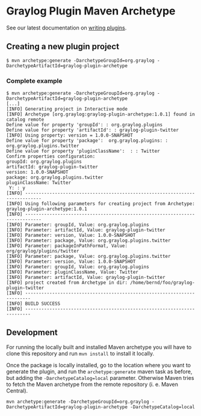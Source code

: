 Graylog Plugin Maven Archetype
==============================

See our latest documentation on [writing plugins](http://docs.graylog.org/en/latest/pages/plugins.html).

## Creating a new plugin project

```
$ mvn archetype:generate -DarchetypeGroupId=org.graylog -DarchetypeArtifactId=graylog-plugin-archetype
```

### Complete example

```
$ mvn archetype:generate -DarchetypeGroupId=org.graylog -DarchetypeArtifactId=graylog-plugin-archetype
[...]
[INFO] Generating project in Interactive mode
[INFO] Archetype [org.graylog:graylog-plugin-archetype:1.0.1] found in catalog remote
Define value for property 'groupId': : org.graylog.plugins
Define value for property 'artifactId': : graylog-plugin-twitter
[INFO] Using property: version = 1.0.0-SNAPSHOT
Define value for property 'package':  org.graylog.plugins: : org.graylog.plugins.twitter
Define value for property 'pluginClassName':  : : Twitter
Confirm properties configuration:
groupId: org.graylog.plugins
artifactId: graylog-plugin-twitter
version: 1.0.0-SNAPSHOT
package: org.graylog.plugins.twitter
pluginClassName: Twitter
 Y: : y
[INFO] ----------------------------------------------------------------------------
[INFO] Using following parameters for creating project from Archetype: graylog-plugin-archetype:1.0.1
[INFO] ----------------------------------------------------------------------------
[INFO] Parameter: groupId, Value: org.graylog.plugins
[INFO] Parameter: artifactId, Value: graylog-plugin-twitter
[INFO] Parameter: version, Value: 1.0.0-SNAPSHOT
[INFO] Parameter: package, Value: org.graylog.plugins.twitter
[INFO] Parameter: packageInPathFormat, Value: org/graylog/plugins/twitter
[INFO] Parameter: package, Value: org.graylog.plugins.twitter
[INFO] Parameter: version, Value: 1.0.0-SNAPSHOT
[INFO] Parameter: groupId, Value: org.graylog.plugins
[INFO] Parameter: pluginClassName, Value: Twitter
[INFO] Parameter: artifactId, Value: graylog-plugin-twitter
[INFO] project created from Archetype in dir: /home/bernd/foo/graylog-plugin-twitter
[INFO] ------------------------------------------------------------------------
[INFO] BUILD SUCCESS
[INFO] ------------------------------------------------------------------------

```

## Development

For running the locally built and installed Maven archetype you will have to clone this repository and
run `mvn install` to install it locally.

Once the package is locally installed, go to the location where you want to generate the plugin, and
run the `archetype:generate` maven task as before, but adding the `-DarchetypeCatalog=local` parameter.
Otherwise Maven tries to fetch the Maven archetype from the remote repository (i. e. Maven Central).

```
mvn archetype:generate -DarchetypeGroupId=org.graylog -DarchetypeArtifactId=graylog-plugin-archetype -DarchetypeCatalog=local
```
